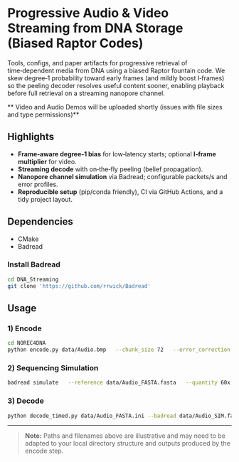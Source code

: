 # Progressive Audio & Video Streaming from DNA Storage (Biased Raptor Codes)

Tools, configs, and paper artifacts for progressive retrieval of time‑dependent media from DNA using a biased Raptor fountain code. We skew degree‑1 probability toward early frames (and mildly boost I‑frames) so the peeling decoder resolves useful content sooner, enabling playback before full retrieval on a streaming nanopore channel.

** Video and Audio Demos will be uploaded shortly (issues with file sizes and type permissions)**

## Highlights
- **Frame‑aware degree‑1 bias** for low‑latency starts; optional **I‑frame multiplier** for video.
- **Streaming decode** with on‑the‑fly peeling (belief propagation).
- **Nanopore channel simulation** via Badread; configurable packets/s and error profiles.
- **Reproducible setup** (pip/conda friendly), CI via GitHub Actions, and a tidy project layout.

## Dependencies
- CMake
- Badread

### Install Badread
```bash
cd DNA_Streaming
git clone 'https://github.com/rrwick/Badread'
```

## Usage

### 1) Encode
```bash
cd NOREC4DNA
python encode.py data/Audio.bmp   --chunk_size 72   --error_correction reedsolomon   --overhead 0.5   --thr0 0.4   --a 0.01
```

### 2) Sequencing Simulation
```bash
badread simulate   --reference data/Audio_FASTA.fasta   --quantity 60x   --identity 97,99,1.0 | gzip > reads.fastq.gz
```

### 3) Decode
```bash
python decode_timed.py data/Audio_FASTA.ini --badread data/Audio_SIM.fasta
```

---

> **Note:** Paths and filenames above are illustrative and may need to be adapted to your local directory structure and outputs produced by the encode step.

